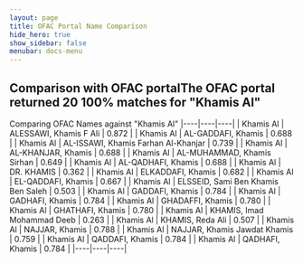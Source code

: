 ```yaml
---
layout: page
title: OFAC Portal Name Comparison
hide_hero: true
show_sidebar: false
menubar: docs-menu
---
```

## Comparison with OFAC portalThe OFAC portal returned 20 100% matches for "Khamis Al"

Comparing OFAC Names against "Khamis Al"
|----|----|----|
| Khamis Al |	ALESSAWI, Khamis F Ali	| 0.872 |
| Khamis Al |	AL-GADDAFI, Khamis	| 0.688 |
| Khamis Al |	AL-ISSAWI, Khamis Farhan Al-Khanjar	| 0.739 |
| Khamis Al |	AL-KHANJAR, Khamis	| 0.688 |
| Khamis Al |	AL-MUHAMMAD, Khamis Sirhan	| 0.649 |
| Khamis Al |	AL-QADHAFI, Khamis	| 0.688 |
| Khamis Al |	DR. KHAMIS	| 0.362 |
| Khamis Al |	ELKADDAFI, Khamis	| 0.682 |
| Khamis Al |	EL-QADDAFI, Khamis	| 0.667 |
| Khamis Al |	ELSSEID, Sami Ben Khamis Ben Saleh	| 0.503 |
| Khamis Al |	GADDAFI, Khamis	| 0.784 |
| Khamis Al |	GADHAFI, Khamis	| 0.784 |
| Khamis Al |	GHADAFFI, Khamis	| 0.780 |
| Khamis Al |	GHATHAFI, Khamis	| 0.780 |
| Khamis Al |	KHAMIS, Imad Mohammad Deeb	| 0.263 |
| Khamis Al |	KHAMIS, Reda Ali	| 0.507 |
| Khamis Al |	NAJJAR, Khamis	| 0.788 |
| Khamis Al |	NAJJAR, Khamis Jawdat Khamis	| 0.759 |
| Khamis Al |	QADDAFI, Khamis	| 0.784 |
| Khamis Al |	QADHAFI, Khamis	| 0.784 |
|----|----|----|
